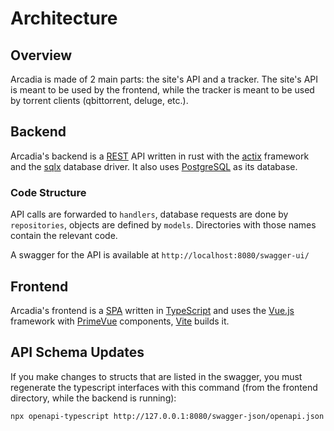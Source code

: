 # Architecture

## Overview

Arcadia is made of 2 main parts: the site's API and a tracker. The site's API is meant to be used by the frontend, while the tracker is meant to be used by torrent clients (qbittorrent, deluge, etc.).

## Backend

Arcadia's backend is a [REST](https://en.wikipedia.org/wiki/REST) API written in rust with the [actix](https://github.com/actix/actix-web) framework and the [sqlx](https://github.com/launchbadge/sqlx) database driver. It also uses [PostgreSQL](https://www.postgresql.org/) as its database.

### Code Structure

API calls are forwarded to `handlers`, database requests are done by `repositories`, objects are defined by `models`. Directories with those names contain the relevant code.

A swagger for the API is available at `http://localhost:8080/swagger-ui/`

## Frontend

Arcadia's frontend is a [SPA](https://developer.mozilla.org/en-US/docs/Glossary/SPA) written in [TypeScript](https://www.typescriptlang.org/) and uses the [Vue.js](https://vuejs.org/) framework with [PrimeVue](https://primevue.org/) components, [Vite](https://vite.dev/) builds it.

## API Schema Updates

If you make changes to structs that are listed in the swagger, you must regenerate the typescript interfaces with this command (from the frontend directory, while the backend is running):

```bash
npx openapi-typescript http://127.0.0.1:8080/swagger-json/openapi.json -o ./src/api-schema/schema.d.ts
```
